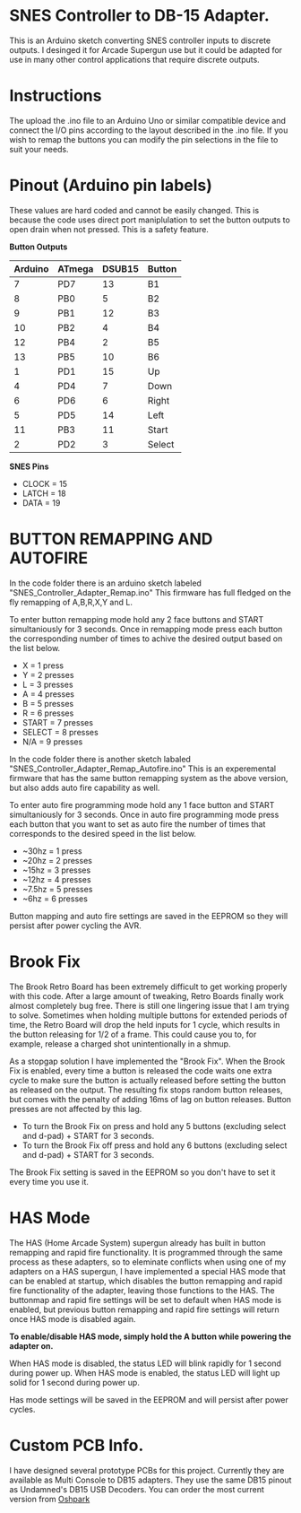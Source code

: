 # SNES Controller to DB-15 Adapter.

This is an Arduino sketch converting SNES controller inputs to discrete outputs. I desinged it for Arcade Supergun use but it could be adapted for use in many other control applications that require discrete outputs.

# Instructions

The upload the .ino file to an Arduino Uno or similar compatible device and connect the I/O pins according to the layout described in the .ino file. If you wish to remap the buttons you can modify the pin selections in the file to suit your needs. 

# Pinout (Arduino pin labels) 

  These values are hard coded and cannot be easily changed. This is because the code uses direct port maniplulation to set the button outputs to open drain when not pressed. This is a safety feature.

**Button Outputs**

| Arduino | ATmega | DSUB15 | Button |
|---------|--------|--------|--------|
|7	|PD7	|13	|B1
|8	|PB0	|5	|B2
|9	|PB1	|12	|B3
|10	|PB2	|4	|B4
|12 |PB4	|2	|B5
|13	|PB5	|10	|B6
|1	|PD1	|15	|Up
|4	|PD4	|7	|Down
|6	|PD6	|6	|Right
|5	|PD5	|14	|Left
|11	|PB3	|11	|Start
|2	|PD2	|3	|Select

**SNES Pins**
 - CLOCK = 15
 - LATCH = 18
 - DATA = 19

# BUTTON REMAPPING AND AUTOFIRE

In the code folder there is an arduino sketch labeled "SNES_Controller_Adapter_Remap.ino" This firmware has full fledged on the fly remapping of A,B,R,X,Y and L. 

To enter button remapping mode hold any 2 face buttons and START simultaniously for 3 seconds.
Once in remapping mode press each button the corresponding number of times to achive the desired output based on the list below.

 - X = 1 press
 - Y = 2 presses
 - L = 3 presses
 - A = 4 presses
 - B = 5 presses
 - R = 6 presses
 - START = 7 presses  
 - SELECT = 8 presses  
 - N/A = 9 presses
 
 In the code folder there is another sketch labaled "SNES_Controller_Adapter_Remap_Autofire.ino" This is an experemental firmware that has the same button remapping system as the above version, but also adds auto fire capability as well. 
 
 To enter auto fire programming mode hold any 1 face button and START simultaniously for 3 seconds. 
 Once in auto fire programming mode press each button that you want to set as auto fire the number of times that corresponds to the desired speed in the list below.
 
  - ~30hz = 1 press
  - ~20hz = 2 presses
  - ~15hz = 3 presses
  - ~12hz = 4 presses
  - ~7.5hz = 5 presses
  - ~6hz = 6 presses

Button mapping and auto fire settings are saved in the EEPROM so they will persist after power cycling the AVR.

# Brook Fix #

The Brook Retro Board has been extremely difficult to get working properly with this code. After a large amount of tweaking, Retro Boards finally work almost completely bug free. There is still one lingering issue that I am trying to solve. Sometimes when holding multiple buttons for extended periods of time, the Retro Board will drop the held inputs for 1 cycle, which results in the button releasing for 1/2 of a frame. This could cause you to, for example, release a charged shot unintentionally in a shmup.

As a stopgap solution I have implemented the "Brook Fix". When the Brook Fix is enabled, every time a button is released the code waits one extra cycle to make sure the button is actually released before setting the button as released on the output. The resulting fix stops random button releases, but comes with the penalty of adding 16ms of lag on button releases. Button presses are not affected by this lag. 

 - To turn the Brook Fix on press and hold any 5 buttons (excluding select and d-pad) + START for 3 seconds.
 - To turn the Brook Fix off press and hold any 6 buttons (excluding select and d-pad) + START for 3 seconds.
 
 The Brook Fix setting is saved in the EEPROM so you don't have to set it every time you use it.
 
 # HAS Mode #
 
 The HAS (Home Arcade System) supergun already has built in button remapping and rapid fire functionality. It is programmed through the same process as these adapters, so to eleminate conflicts when using one of my adapters on a HAS supergun, I have implemented a special HAS mode that can be enabled at startup, which disables the button remapping and rapid fire functionality of the adapter, leaving those functions to the HAS. The buttonmap and rapid fire settings will be set to default when HAS mode is enabled, but previous button remapping and rapid fire settings will return once HAS mode is disabled again.
 
  **To enable/disable HAS mode, simply hold the A button while powering the adapter on.**
  
  When HAS mode is disabled, the status LED will blink rapidly for 1 second during power up. When HAS mode is enabled, the status LED will light up solid for 1 second during power up. 
  
  Has mode settings will be saved in the EEPROM and will persist after power cycles. 

# Custom PCB Info.

I have designed several prototype PCBs for this project. Currently they are available as Multi Console to DB15 adapters. They use the same DB15 pinout as Undamned's DB15 USB Decoders. You can order the most current version from <a href="https://oshpark.com/shared_projects/X40sm7os">Oshpark</a>
